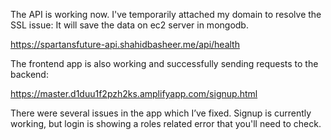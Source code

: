 
The API is working now. I've temporarily attached my domain to resolve the SSL issue: It will save the data on ec2 server in mongodb. 

https://spartansfuture-api.shahidbasheer.me/api/health

The frontend app is also working and successfully sending requests to the backend:

https://master.d1duu1f2pzh2ks.amplifyapp.com/signup.html

There were several issues in the app which I’ve fixed. Signup is currently working, but login is showing a roles related error that you'll need to check.

